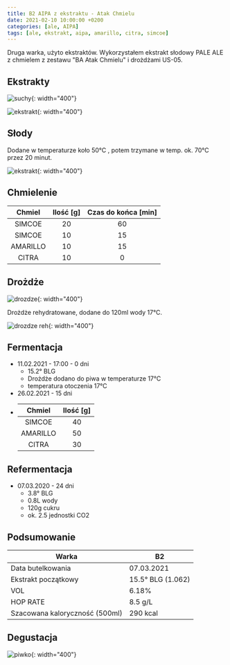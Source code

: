 ```yaml
---
title: B2 AIPA z ekstraktu - Atak Chmielu
date: 2021-02-10 10:00:00 +0200
categories: [ale, AIPA]
tags: [ale, ekstrakt, aipa, amarillo, citra, simcoe]
---
```


Druga warka, użyto ekstraktów. Wykorzystałem ekstrakt słodowy PALE ALE z chmielem z zestawu "BA Atak Chmielu" i drożdżami US-05.

## Ekstrakty

![suchy](/assets/posts/02-2021/ekstrakt1.jpg){: width="400"}

![ekstrakt](/assets/posts/02-2021/ekstrakt2.jpg){: width="400"}

## Słody

Dodane w temperaturze koło 50°C , potem trzymane w temp. ok. 70°C przez 20 minut.

![ekstrakt](/assets/posts/02-2021/slody.jpg){: width="400"}

## Chmielenie

|  Chmiel  	| Ilość [g] 	| Czas do końca [min] 	|
|:--------:	|:---------:	|:-------------------:	|
|  SIMCOE  	|     20    	|          60         	|
|  SIMCOE  	|     10    	|          15         	|
| AMARILLO 	|     10    	|          15         	|
|   CITRA  	|     10    	|          0          	|

## Drożdże

![drozdze](/assets/posts/01_2021/01_drozdze.jpg){: width="400"}

Drożdże rehydratowane, dodane do 120ml wody 17°C.

![drozdze reh](/assets/posts/02-2021/01-drozdze-reh.jpg){: width="400"}


## Fermentacja

* 11.02.2021 - 17:00 - 0 dni
  - 15.2° BLG
  - Drożdże dodano do piwa w temperaturze 17°C
  - temperatura otoczenia 17°C
* 26.02.2021 - 15 dni
* 
  |  Chmiel  	| Ilość [g] 	|
  |:--------:	|:---------:	|
  |  SIMCOE  	|     40    	|
  | AMARILLO 	|     50    	|
  |   CITRA  	|     30    	|

## Refermentacja

* 07.03.2020 - 24 dni
  - 3.8° BLG
  - 0.8L wody
  - 120g cukru
  - ok. 2.5 jednostki CO2

## Podsumowanie

| Warka                          	| B2                	|
|--------------------------------	|-------------------	|
| Data butelkowania              	| 07.03.2021        	|
| Ekstrakt początkowy            	| 15.5° BLG (1.062) 	|
| VOL                            	| 6.18%             	|
| HOP RATE                       	| 8.5 g/L           	|
| Szacowana kaloryczność (500ml) 	| 290 kcal          	|

## Degustacja

![piwko](/assets/posts/02-2021/efekt.jpg){: width="400"}

